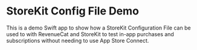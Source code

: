 # StoreKit Config File Demo

This is a demo Swift app to show how a StoreKit Configuration File can be used to with RevenueCat and StoreKit to test in-app purchases and subscriptions without needing to use App Store Connect.
